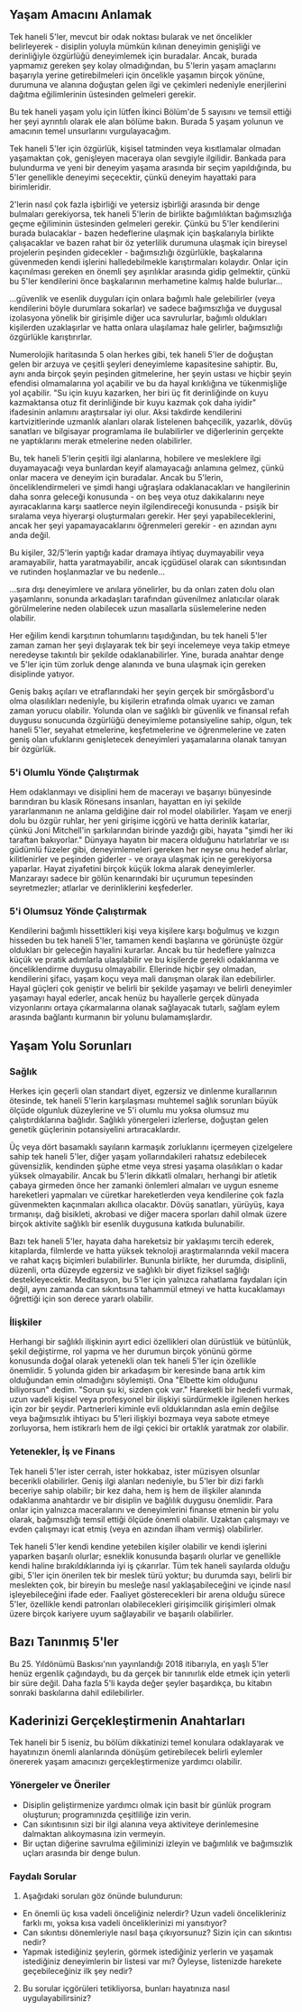 ## Yaşam Amacını Anlamak

Tek haneli 5'ler, mevcut bir odak noktası bularak ve net öncelikler belirleyerek - disiplin yoluyla mümkün kılınan deneyimin genişliği ve derinliğiyle özgürlüğü deneyimlemek için buradalar. Ancak, burada yapmamız gereken şey kolay olmadığından, bu 5'lerin yaşam amaçlarını başarıyla yerine getirebilmeleri için öncelikle yaşamın birçok yönüne, durumuna ve alanına doğuştan gelen ilgi ve çekimleri nedeniyle enerjilerini dağıtma eğilimlerinin üstesinden gelmeleri gerekir.

Bu tek haneli yaşam yolu için lütfen İkinci Bölüm'de 5 sayısını ve temsil ettiği her şeyi ayrıntılı olarak ele alan bölüme bakın. Burada 5 yaşam yolunun ve amacının temel unsurlarını vurgulayacağım.

Tek haneli 5'ler için özgürlük, kişisel tatminden veya kısıtlamalar olmadan yaşamaktan çok, genişleyen maceraya olan sevgiyle ilgilidir. Bankada para bulundurma ve yeni bir deneyim yaşama arasında bir seçim yapıldığında, bu 5'ler genellikle deneyimi seçecektir, çünkü deneyim hayattaki para birimleridir.

2'lerin nasıl çok fazla işbirliği ve yetersiz işbirliği arasında bir denge bulmaları gerekiyorsa, tek haneli 5'lerin de birlikte bağımlılıktan bağımsızlığa geçme eğiliminin üstesinden gelmeleri gerekir. Çünkü bu 5'ler kendilerini burada bulacaklar - bazen hedeflerine ulaşmak için başkalarıyla birlikte çalışacaklar ve bazen rahat bir öz yeterlilik durumuna ulaşmak için bireysel projelerin peşinden gidecekler - bağımsızlığı özgürlükle, başkalarına güvenmeden kendi işlerini halledebilmekle karıştırmaları kolaydır. Onlar için kaçınılması gereken en önemli şey aşırılıklar arasında gidip gelmektir, çünkü bu 5'ler kendilerini önce başkalarının merhametine kalmış halde bulurlar...

...güvenlik ve esenlik duyguları için onlara bağımlı hale gelebilirler (veya kendilerini böyle durumlara sokarlar) ve sadece bağımsızlığa ve duygusal izolasyona yönelik bir girişimle diğer uca savrulurlar, bağımlı oldukları kişilerden uzaklaşırlar ve hatta onlara ulaşılamaz hale gelirler, bağımsızlığı özgürlükle karıştırırlar.

Numerolojik haritasında 5 olan herkes gibi, tek haneli 5'ler de doğuştan gelen bir arzuya ve çeşitli şeyleri deneyimleme kapasitesine sahiptir. Bu, aynı anda birçok şeyin peşinden gitmelerine, her şeyin ustası ve hiçbir şeyin efendisi olmamalarına yol açabilir ve bu da hayal kırıklığına ve tükenmişliğe yol açabilir. "Su için kuyu kazarken, her biri üç fit derinliğinde on kuyu kazmaktansa otuz fit derinliğinde bir kuyu kazmak çok daha iyidir" ifadesinin anlamını araştırsalar iyi olur. Aksi takdirde kendilerini kartvizitlerinde uzmanlık alanları olarak listelenen bahçecilik, yazarlık, dövüş sanatları ve bilgisayar programlama ile bulabilirler ve diğerlerinin gerçekte ne yaptıklarını merak etmelerine neden olabilirler.

Bu, tek haneli 5'lerin çeşitli ilgi alanlarına, hobilere ve mesleklere ilgi duyamayacağı veya bunlardan keyif alamayacağı anlamına gelmez, çünkü onlar macera ve deneyim için buradalar. Ancak bu 5'lerin, önceliklendirmeleri ve şimdi hangi uğraşlara odaklanacakları ve hangilerinin daha sonra geleceği konusunda - on beş veya otuz dakikalarını neye ayıracaklarına karşı saatlerce neyin ilgilendireceği konusunda - psişik bir sıralama veya hiyerarşi oluşturmaları gerekir. Her şeyi yapabileceklerini, ancak her şeyi yapamayacaklarını öğrenmeleri gerekir - en azından aynı anda değil.

Bu kişiler, 32/5'lerin yaptığı kadar dramaya ihtiyaç duymayabilir veya aramayabilir, hatta yaratmayabilir, ancak içgüdüsel olarak can sıkıntısından ve rutinden hoşlanmazlar ve bu nedenle...

...sıra dışı deneyimlere ve anılara yönelirler, bu da onları zaten dolu olan yaşamlarını, sonunda arkadaşları tarafından güvenilmez anlatıcılar olarak görülmelerine neden olabilecek uzun masallarla süslemelerine neden olabilir.

Her eğilim kendi karşıtının tohumlarını taşıdığından, bu tek haneli 5'ler zaman zaman her şeyi dışlayarak tek bir şeyi incelemeye veya takip etmeye neredeyse takıntılı bir şekilde odaklanabilirler. Yine, burada anahtar denge ve 5'ler için tüm zorluk denge alanında ve buna ulaşmak için gereken disiplinde yatıyor.

Geniş bakış açıları ve etraflarındaki her şeyin gerçek bir smörgåsbord'u olma olasılıkları nedeniyle, bu kişilerin etrafında olmak uyarıcı ve zaman zaman yorucu olabilir. Yolunda olan ve sağlıklı bir güvenlik ve finansal refah duygusu sonucunda özgürlüğü deneyimleme potansiyeline sahip, olgun, tek haneli 5'ler, seyahat etmelerine, keşfetmelerine ve öğrenmelerine ve zaten geniş olan ufuklarını genişletecek deneyimleri yaşamalarına olanak tanıyan bir özgürlük.

### 5'i Olumlu Yönde Çalıştırmak

Hem odaklanmayı ve disiplini hem de macerayı ve başarıyı bünyesinde barındıran bu klasik Rönesans insanları, hayattan en iyi şekilde yararlanmanın ne anlama geldiğine dair rol model olabilirler. Yaşam ve enerji dolu bu özgür ruhlar, her yeni girişime içgörü ve hatta derinlik katarlar, çünkü Joni Mitchell'in şarkılarından birinde yazdığı gibi, hayata "şimdi her iki taraftan bakıyorlar." Dünyaya hayatın bir macera olduğunu hatırlatırlar ve ısı güdümlü füzeler gibi, deneyimlemeleri gereken her neyse onu hedef alırlar, kilitlenirler ve peşinden giderler - ve oraya ulaşmak için ne gerekiyorsa yaparlar. Hayat ziyafetini birçok küçük lokma alarak deneyimlerler. Manzarayı sadece bir gölün kenarındaki bir uçurumun tepesinden seyretmezler; atlarlar ve derinliklerini keşfederler.

### 5'i Olumsuz Yönde Çalıştırmak

Kendilerini bağımlı hissettikleri kişi veya kişilere karşı boğulmuş ve kızgın hisseden bu tek haneli 5'ler, tamamen kendi başlarına ve görünüşte özgür oldukları bir geleceğin hayalini kurarlar. Ancak bu tür hedeflere yalnızca küçük ve pratik adımlarla ulaşılabilir ve bu kişilerde gerekli odaklanma ve önceliklendirme duygusu olmayabilir. Ellerinde hiçbir şey olmadan, kendilerini şifacı, yaşam koçu veya mali danışman olarak ilan edebilirler. Hayal güçleri çok geniştir ve belirli bir şekilde yaşamayı ve belirli deneyimler yaşamayı hayal ederler, ancak henüz bu hayallerle gerçek dünyada vizyonlarını ortaya çıkarmalarına olanak sağlayacak tutarlı, sağlam eylem arasında bağlantı kurmanın bir yolunu bulamamışlardır.

## Yaşam Yolu Sorunları

### Sağlık

Herkes için geçerli olan standart diyet, egzersiz ve dinlenme kurallarının ötesinde, tek haneli 5'lerin karşılaşması muhtemel sağlık sorunları büyük ölçüde olgunluk düzeylerine ve 5'i olumlu mu yoksa olumsuz mu çalıştırdıklarına bağlıdır. Sağlıklı yönergeleri izlerlerse, doğuştan gelen genetik güçlerinin potansiyelini artıracaklardır.

Üç veya dört basamaklı sayıların karmaşık zorluklarını içermeyen çizelgelere sahip tek haneli 5'ler, diğer yaşam yollarındakileri rahatsız edebilecek güvensizlik, kendinden şüphe etme veya stresi yaşama olasılıkları o kadar yüksek olmayabilir. Ancak bu 5'lerin dikkatli olmaları, herhangi bir atletik çabaya girmeden önce her zamanki önlemleri almaları ve uygun esneme hareketleri yapmaları ve cüretkar hareketlerden veya kendilerine çok fazla güvenmekten kaçınmaları akıllıca olacaktır. Dövüş sanatları, yürüyüş, kaya tırmanışı, dağ bisikleti, akrobasi ve diğer macera sporları dahil olmak üzere birçok aktivite sağlıklı bir esenlik duygusuna katkıda bulunabilir.

Bazı tek haneli 5'ler, hayata daha hareketsiz bir yaklaşımı tercih ederek, kitaplarda, filmlerde ve hatta yüksek teknoloji araştırmalarında vekil macera ve rahat kaçış biçimleri bulabilirler. Bununla birlikte, her durumda, disiplinli, düzenli, orta düzeyde egzersiz ve sağlıklı bir diyet fiziksel sağlığı destekleyecektir. Meditasyon, bu 5'ler için yalnızca rahatlama faydaları için değil, aynı zamanda can sıkıntısına tahammül etmeyi ve hatta kucaklamayı öğrettiği için son derece yararlı olabilir.

### İlişkiler

Herhangi bir sağlıklı ilişkinin ayırt edici özellikleri olan dürüstlük ve bütünlük, şekil değiştirme, rol yapma ve her durumun birçok yönünü görme konusunda doğal olarak yetenekli olan tek haneli 5'ler için özellikle önemlidir. 5 yolunda giden bir arkadaşım bir keresinde bana artık kim olduğundan emin olmadığını söylemişti. Ona "Elbette kim olduğunu biliyorsun" dedim. "Sorun şu ki, sizden çok var." Hareketli bir hedefi vurmak, uzun vadeli kişisel veya profesyonel bir ilişkiyi sürdürmekle ilgilenen herkes için zor bir şeydir. Partnerleri kiminle evli olduklarından asla emin değilse veya bağımsızlık ihtiyacı bu 5'leri ilişkiyi bozmaya veya sabote etmeye zorluyorsa, hem istikrarlı hem de ilgi çekici bir ortaklık yaratmak zor olabilir.

### Yetenekler, İş ve Finans

Tek haneli 5'ler ister cerrah, ister hokkabaz, ister müzisyen olsunlar becerikli olabilirler. Geniş ilgi alanları nedeniyle, bu 5'ler bir dizi farklı beceriye sahip olabilir; bir kez daha, hem iş hem de ilişkiler alanında odaklanma anahtardır ve bir disiplin ve bağlılık duygusu önemlidir. Para onlar için yalnızca maceralarını ve deneyimlerini finanse etmenin bir yolu olarak, bağımsızlığı temsil ettiği ölçüde önemli olabilir. Uzaktan çalışmayı ve evden çalışmayı icat etmiş (veya en azından ilham vermiş) olabilirler.

Tek haneli 5'ler kendi kendine yetebilen kişiler olabilir ve kendi işlerini yaparken başarılı olurlar; esneklik konusunda başarılı olurlar ve genellikle kendi haline bırakıldıklarında iyi iş çıkarırlar. Tüm tek haneli sayılarda olduğu gibi, 5'ler için önerilen tek bir meslek türü yoktur; bu durumda sayı, belirli bir meslekten çok, bir bireyin bu mesleğe nasıl yaklaşabileceğini ve içinde nasıl işleyebileceğini ifade eder. Faaliyet gösterecekleri bir arena olduğu sürece 5'ler, özellikle kendi patronları olabilecekleri girişimcilik girişimleri olmak üzere birçok kariyere uyum sağlayabilir ve başarılı olabilirler.

## Bazı Tanınmış 5'ler

Bu 25. Yıldönümü Baskısı'nın yayınlandığı 2018 itibarıyla, en yaşlı 5'ler henüz ergenlik çağındaydı, bu da gerçek bir tanınırlık elde etmek için yeterli bir süre değil. Daha fazla 5'li kayda değer şeyler başardıkça, bu kitabın sonraki baskılarına dahil edilebilirler.

## Kaderinizi Gerçekleştirmenin Anahtarları

Tek haneli bir 5 iseniz, bu bölüm dikkatinizi temel konulara odaklayarak ve hayatınızın önemli alanlarında dönüşüm getirebilecek belirli eylemler önererek yaşam amacınızı gerçekleştirmenize yardımcı olabilir.

### Yönergeler ve Öneriler

* Disiplin geliştirmenize yardımcı olmak için basit bir günlük program oluşturun; programınızda çeşitliliğe izin verin.
* Can sıkıntısının sizi bir ilgi alanına veya aktiviteye derinlemesine dalmaktan alıkoymasına izin vermeyin.
* Bir uçtan diğerine savrulma eğiliminizi izleyin ve bağımlılık ve bağımsızlık uçları arasında bir denge bulun.

### Faydalı Sorular

1. Aşağıdaki soruları göz önünde bulundurun:
* En önemli üç kısa vadeli önceliğiniz nelerdir? Uzun vadeli öncelikleriniz farklı mı, yoksa kısa vadeli önceliklerinizi mi yansıtıyor?
* Can sıkıntısı dönemleriyle nasıl başa çıkıyorsunuz? Sizin için can sıkıntısı nedir?
* Yapmak istediğiniz şeylerin, görmek istediğiniz yerlerin ve yaşamak istediğiniz deneyimlerin bir listesi var mı? Öyleyse, listenizde harekete geçebileceğiniz ilk şey nedir?
2. Bu sorular içgörüleri tetikliyorsa, bunları hayatınıza nasıl uygulayabilirsiniz?


